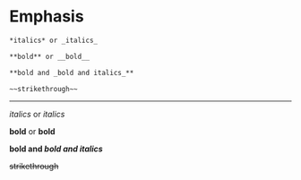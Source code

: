 # Emphasis

```markdown
*italics* or _italics_

**bold** or __bold__

**bold and _bold and italics_**

~~strikethrough~~
```

---

*italics* or _italics_

**bold** or __bold__

**bold and _bold and italics_**

~~strikethrough~~